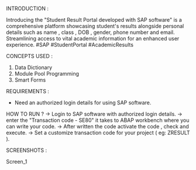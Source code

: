 INTRODUCTION :

Introducing the "Student Result Portal developed with SAP software" is a comprehensive platform showcasing student's results alongside personal details such as name , class , DOB , gender, phone number and email. Streamlining access to vital academic information for an enhanced user experience. #SAP #StudentPortal #AcademicResults


CONCEPTS USED :

1.  Data Dictionary
2.  Module Pool Programming
3.  Smart Forms


REQUIREMENTS :
* Need an authorized login details for using SAP software.


HOW TO RUN ?
-> Login to SAP software with authorized login details.
-> enter the "Transaction code - SE80" it takes to ABAP workbench where you can write your code.
-> After written the code activate the code , check and execute.
-> Set a customize transaction code for your project ( eg: ZRESULT ).

SCREENSHOTS :

Screen_1

